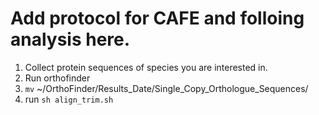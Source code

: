 # Add protocol for CAFE and folloing analysis here.
1. Collect protein sequences of species you are interested in.
2. Run orthofinder
3. `mv` ~/OrthoFinder/Results_Date/Single_Copy_Orthologue_Sequences/
4. run `sh align_trim.sh`
